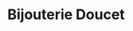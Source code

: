 ---
title: "Bijouterie Doucet"
url: /saint-bruno-de-montarville/bijouterie-doucet/
shop: jewelry
---